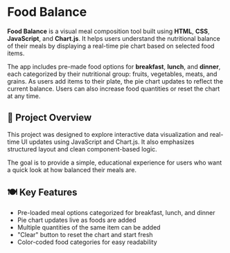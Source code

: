 # Food Balance

**Food Balance** is a visual meal composition tool built using **HTML**, **CSS**, **JavaScript**, and **Chart.js**. It helps users understand the nutritional balance of their meals by displaying a real-time pie chart based on selected food items.

The app includes pre-made food options for **breakfast**, **lunch**, and **dinner**, each categorized by their nutritional group: fruits, vegetables, meats, and grains. As users add items to their plate, the pie chart updates to reflect the current balance. Users can also increase food quantities or reset the chart at any time.

## 🧠 Project Overview

This project was designed to explore interactive data visualization and real-time UI updates using JavaScript and Chart.js. It also emphasizes structured layout and clean component-based logic.

The goal is to provide a simple, educational experience for users who want a quick look at how balanced their meals are.

## 🍽️ Key Features

- Pre-loaded meal options categorized for breakfast, lunch, and dinner
- Pie chart updates live as foods are added
- Multiple quantities of the same item can be added
- "Clear" button to reset the chart and start fresh
- Color-coded food categories for easy readability
